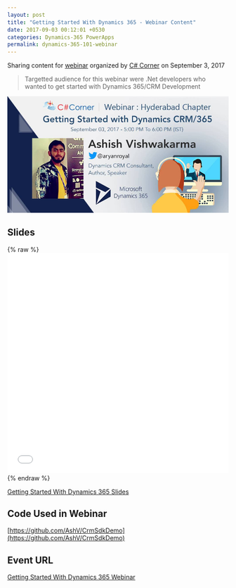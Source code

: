 ```yaml
---
layout: post
title: "Getting Started With Dynamics 365 - Webinar Content"
date: 2017-09-03 00:12:01 +0530
categories: Dynamics-365 PowerApps
permalink: dynamics-365-101-webinar
---
```


Sharing content for [webinar](https://www.c-sharpcorner.com/events/getting-started-with-dynamics-crm365) organized by [C# Corner](http://c-sharpcorner.com/) on September 3, 2017

> Targetted audience for this webinar were .Net developers who wanted to get started with Dynamics 365/CRM Development

![dynamics-365-101-webinar-cover](assets/2017-09-03/dynamics-365-101-webinar-cover.jpg)

## Slides
{% raw %}<iframe src="//slides.com/ashv/dynamics-365-101/embed?style=light" width="100%" height="500" scrolling="no" frameborder="0" webkitallowfullscreen mozallowfullscreen allowfullscreen></iframe>{% endraw %}

[Getting Started With Dynamics 365 Slides](http://slides.com/ashv/dynamics-365-101#/)

## Code Used in Webinar
[https://github.com/AshV/CrmSdkDemo](https://github.com/AshV/CrmSdkDemo)

## Event URL
[Getting Started With Dynamics 365 Webinar](https://www.c-sharpcorner.com/events/getting-started-with-dynamics-crm365)
